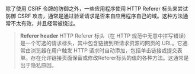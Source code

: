 除了使用 CSRF 令牌的防御之外，一些应用程序使用 HTTP Referer 标头来尝试防御 CSRF 攻击，通常是通过验证请求是否来自应用程序自己的域。这种方法通常不太有效，并且经常被绕过。
> **Referer header**
> HTTP Referer 标头（在 HTTP 规范中无意中拼写错误）是一个可选的请求标头，其中包含链接到所请求资源的网页的 URL。它通常由浏览器在用户触发 HTTP 请求时自动添加，包括单击链接或提交表单。存在允许链接页面保留或修改Referer标头的值的各种方法。这通常是出于隐私原因。

